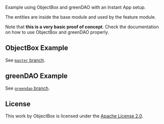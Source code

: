 Example using ObjectBox and greenDAO with an Instant App setup.

The entities are inside the base module and used by the feature module.

Note that **this is a very basic proof of concept**. 
Check the documentation on how to use ObjectBox and greenDAO properly.

## ObjectBox Example
See [`master` branch](https://github.com/greenrobot-team/instantapp-example).

## greenDAO Example
See [`greendao` branch](https://github.com/greenrobot-team/instantapp-example/tree/greendao).

## License
This work by ObjectBox is licensed under the [Apache License 2.0](LICENSE.txt).
